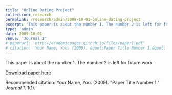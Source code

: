 ```yaml
---
title: "Online Dating Project"
collection: research
permalink: /research/admin/2009-10-01-online-dating-project
excerpt: 'This paper is about the number 1. The number 2 is left for future work. This paper is about the number 1. The number 2 is left for future work. This paper is about the number 1. The number 2 is left for future work. This paper is about the number 1. The number 2 is left for future work. This paper is about the number 1. The number 2 is left for future work. This paper is about the number 1. The number 2 is left for future work. '
type: 'admin'
date: 2009-10-01
venue: 'Journal 1'
# paperurl: 'http://academicpages.github.io/files/paper1.pdf'
# citation: 'Your Name, You. (2009). &quot;Paper Title Number 1.&quot; <i>Journal 1</i>. 1(1).'
---
```

This paper is about the number 1. The number 2 is left for future work.

[Download paper here](http://academicpages.github.io/files/paper1.pdf)

Recommended citation: Your Name, You. (2009). "Paper Title Number 1." <i>Journal 1</i>. 1(1).